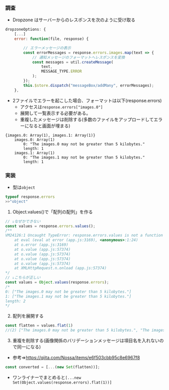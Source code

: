 ### 調査

- Dropzone はサーバーからのレスポンスを次のように受け取る

```js
dropzoneOptions: {
    [...]
    error: function(file, response) {

        // エラーメッセージの表示
        const errorMessages = response.errors.images.map(text => {
            // 通知メッセージのフォーマットへレスポンスを変換
            const messages = util.createMessage(
                text,
                MESSAGE_TYPE.ERROR
            );
        });
        this.$store.dispatch("messageBox/addMany", errorMessages);
    },
```
- 2ファイルでエラーを起こした場合、フォーマットは以下(response.errors)
  - アクセスは`response.errors["images.0"]`
  - 展開して一覧表示する必要がある。
  - 重複したメッセージは削除する(多数のファイルをアップロードしてエラーになると画面が埋まる)
```
{images.0: Array(1), images.1: Array(1)}
    images.0: Array(1)
        0: "The images.0 may not be greater than 5 kilobytes."
        length: 1
    images.1: Array(1)
        0: "The images.1 may not be greater than 5 kilobytes."
        length: 1
```
### 実装
- 型は`object`
```js
typeof response.errors
>>"object"
```
1. Object.values()で「配列の配列」を作る
```js
// ↓なぜかできない
const values = response.errors.values();
/**
VM24126:1 Uncaught TypeError: response.errors.values is not a function
    at eval (eval at error (app.js:3169), <anonymous>:1:24)
    at o.error (app.js:3169)
    at o.value (app.js:57374)
    at o.value (app.js:57374)
    at o.value (app.js:57374)
    at o.value (app.js:57374)
    at XMLHttpRequest.n.onload (app.js:57374)
*/
// ↓こちらが正しい
const values = Object.values(response.errors);
/*
0: ["The images.0 may not be greater than 5 kilobytes."]
1: ["The images.1 may not be greater than 5 kilobytes."]
length: 2
*/
```
2. 配列を展開する
```js
const flatten = values.flat(1)
//(2) ["The images.0 may not be greater than 5 kilobytes.", "The images.1 may not be greater than 5 kilobytes."]
```
3. 重複を削除する(画像関係のバリデーションメッセージは項目名を入れないので同一になる)
- 参考⇒https://qiita.com/Nossa/items/e6f503cbb95c8e6967f8
```js
const converted = [...(new Set(flatten))];
```
- ワンライナーでまとめると`[...new Set(Object.values(response.errors).flat(1))]`
